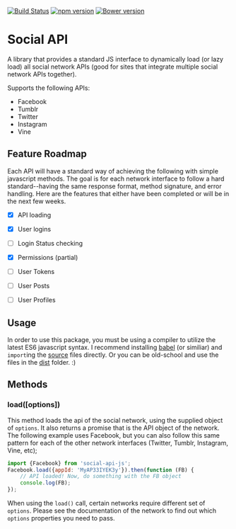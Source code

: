 [![Build Status](https://travis-ci.org/mkay581/social-api.svg?branch=master)](https://travis-ci.org/mkay581/social-api)
[![npm version](https://badge.fury.io/js/social-api-js.svg)](https://badge.fury.io/js/social-api-js)
[![Bower version](https://badge.fury.io/bo/social-api.svg)](https://badge.fury.io/bo/social-api)

# Social API

A library that provides a standard JS interface to dynamically load (or lazy load) all social network APIs (good for
sites that integrate multiple social network APIs together).

Supports the following APIs:

* Facebook
* Tumblr
* Twitter
* Instagram
* Vine


## Feature Roadmap

Each API will have a standard way of achieving the following with simple javascript methods. The goal is for each network
interface to follow a hard standard--having the same response format, method signature, and error handling.
Here are the features that either have been completed or will be in the next few weeks.

- [x] API loading
- [x] User logins
- [ ] Login Status checking
- [x] Permissions (partial)
- [ ] User Tokens
- [ ] User Posts
- [ ] User Profiles


## Usage

In order to use this package, you must be using a compiler to utilize the latest ES6 javascript syntax.
I recommend installing [babel](https://babeljs.io/) (or similiar) and `import`ing the [source](/src) files directly.
Or you can be old-school and use the files in the [dist](/dist) folder. :)

## Methods

### load([options])

This method loads the api of the social network, using the supplied object of `options`.
It also returns a promise that is the API object of the network. The following example uses Facebook, but you can also follow
this same pattern for each of the other network interfaces (Twitter, Tumblr, Instagram, Vine, etc);

```javascript
import {Facebook} from 'social-api-js';
Facebook.load({appId: 'MyAP33IYEK3y'}).then(function (FB) {
    // API loaded! Now, do something with the FB object
    console.log(FB);
});
```

When using the `load()` call, certain networks require different set of `options`. Please see the documentation of
the network to find out which `options` properties you need to pass.

